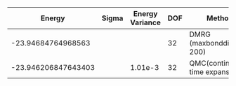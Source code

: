 |       Energy          |  Sigma          | Energy Variance  | DOF |Method                                                          | Data repository                |
| ----------------------| --------------- | -----------------| ------- |------------------------------------------------------------|------------------------------- |
| -23.94684764968563 |                 |                  |   32     | DMRG (maxbonddim = 200)                                   |  |
| -23.946206847643403 |         |    1.01e-3    |   32     |  QMC(continuous-time expansion) | [SpinlesstV-LCT-INT](https://github.com/wangleiphy/SpinlesstV-LCT-INT)  |s
